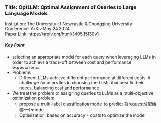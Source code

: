 ### Title: OptLLM: Optimal Assignment of Queries to Large Language Models
Institution: The University of Newcastle & Chongqing University    
Conference: ArXiv May 24 2024    
Paper Link: https://arxiv.org/html/2405.15130v1    

##### Key Point
- selecting an appropriate model for each query when leveraging LLMs in order to achieve a trade-off between cost and performance expectations.
- Problems
    - Different LLMs achieve different performance at different costs. A challenge for users lies in choosing the LLMs that best fit their needs, balancing cost and performance
- We treat the problem of assigning queries to LLMs as a multi-objective optimization problem
    - propose a multi-label classification model to predict 将request分配给哪一个model
    - Optimization: based on accuracy + costs to optimize the model.

